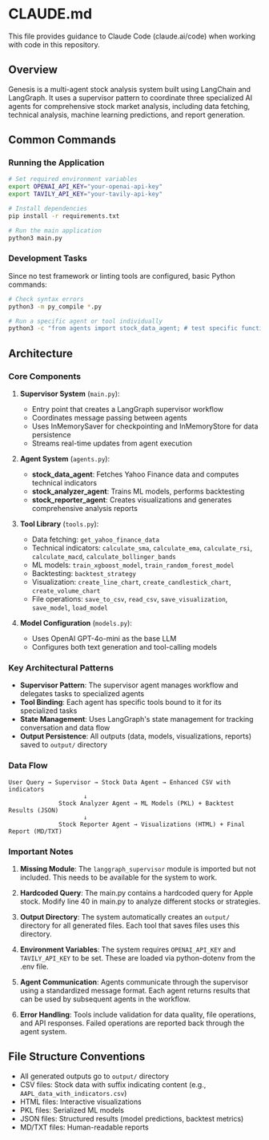 # CLAUDE.md

This file provides guidance to Claude Code (claude.ai/code) when working with code in this repository.

## Overview

Genesis is a multi-agent stock analysis system built using LangChain and LangGraph. It uses a supervisor pattern to coordinate three specialized AI agents for comprehensive stock market analysis, including data fetching, technical analysis, machine learning predictions, and report generation.

## Common Commands

### Running the Application
```bash
# Set required environment variables
export OPENAI_API_KEY="your-openai-api-key"
export TAVILY_API_KEY="your-tavily-api-key"

# Install dependencies
pip install -r requirements.txt

# Run the main application
python3 main.py
```

### Development Tasks
Since no test framework or linting tools are configured, basic Python commands:
```bash
# Check syntax errors
python3 -m py_compile *.py

# Run a specific agent or tool individually
python3 -c "from agents import stock_data_agent; # test specific functionality"
```

## Architecture

### Core Components

1. **Supervisor System** (`main.py`): 
   - Entry point that creates a LangGraph supervisor workflow
   - Coordinates message passing between agents
   - Uses InMemorySaver for checkpointing and InMemoryStore for data persistence
   - Streams real-time updates from agent execution

2. **Agent System** (`agents.py`):
   - **stock_data_agent**: Fetches Yahoo Finance data and computes technical indicators
   - **stock_analyzer_agent**: Trains ML models, performs backtesting
   - **stock_reporter_agent**: Creates visualizations and generates comprehensive analysis reports

3. **Tool Library** (`tools.py`):
   - Data fetching: `get_yahoo_finance_data`
   - Technical indicators: `calculate_sma`, `calculate_ema`, `calculate_rsi`, `calculate_macd`, `calculate_bollinger_bands`
   - ML models: `train_xgboost_model`, `train_random_forest_model`
   - Backtesting: `backtest_strategy`
   - Visualization: `create_line_chart`, `create_candlestick_chart`, `create_volume_chart`
   - File operations: `save_to_csv`, `read_csv`, `save_visualization`, `save_model`, `load_model`

4. **Model Configuration** (`models.py`):
   - Uses OpenAI GPT-4o-mini as the base LLM
   - Configures both text generation and tool-calling models

### Key Architectural Patterns

- **Supervisor Pattern**: The supervisor agent manages workflow and delegates tasks to specialized agents
- **Tool Binding**: Each agent has specific tools bound to it for its specialized tasks
- **State Management**: Uses LangGraph's state management for tracking conversation and data flow
- **Output Persistence**: All outputs (data, models, visualizations, reports) saved to `output/` directory

### Data Flow

```
User Query → Supervisor → Stock Data Agent → Enhanced CSV with indicators
                     ↓
              Stock Analyzer Agent → ML Models (PKL) + Backtest Results (JSON)
                     ↓
              Stock Reporter Agent → Visualizations (HTML) + Final Report (MD/TXT)
```

### Important Notes

1. **Missing Module**: The `langgraph_supervisor` module is imported but not included. This needs to be available for the system to work.

2. **Hardcoded Query**: The main.py contains a hardcoded query for Apple stock. Modify line 40 in main.py to analyze different stocks or strategies.

3. **Output Directory**: The system automatically creates an `output/` directory for all generated files. Each tool that saves files uses this directory.

4. **Environment Variables**: The system requires `OPENAI_API_KEY` and `TAVILY_API_KEY` to be set. These are loaded via python-dotenv from the .env file.

5. **Agent Communication**: Agents communicate through the supervisor using a standardized message format. Each agent returns results that can be used by subsequent agents in the workflow.

6. **Error Handling**: Tools include validation for data quality, file operations, and API responses. Failed operations are reported back through the agent system.

## File Structure Conventions

- All generated outputs go to `output/` directory
- CSV files: Stock data with suffix indicating content (e.g., `AAPL_data_with_indicators.csv`)
- HTML files: Interactive visualizations
- PKL files: Serialized ML models
- JSON files: Structured results (model predictions, backtest metrics)
- MD/TXT files: Human-readable reports